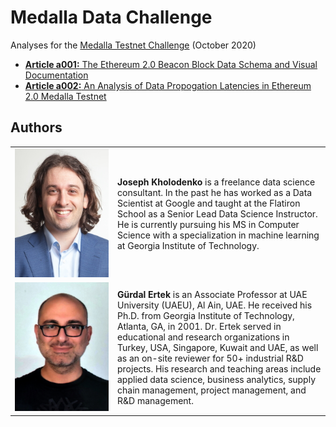 # Medalla Data Challenge

Analyses for the [Medalla Testnet Challenge](https://ethereum.org/en/eth2/get-involved/medalla-data-challenge/) (October 2020)

- [**Article a001:** The Ethereum 2.0 Beacon Block Data Schema and Visual Documentation](/a001/the_ethereum_2_beacon_block_data_schema_and_visual_documentation.md)
- [**Article a002:** An Analysis of Data Propogation Latencies in Ethereum 2.0 Medalla Testnet](/a002/an_analysis_of_data_propogation_latencies_in_ethereum2_medalla_testnet.md)



## Authors

<table>
  <tr>
    <td width=150px><a href="https://www.linkedin.com/in/josephkholodenko/" target="_blank"><img src="/a001/images/joseph-kholodenko.png" alt="Joseph Kholodenko"></a></td>
    <td><b>Joseph Kholodenko</b> is a freelance data science consultant. In the past he has worked as a Data Scientist at Google and taught at the Flatiron School as a Senior Lead Data Science Instructor. He is currently pursuing his MS in Computer Science with a specialization in machine learning at Georgia Institute of Technology.
    </td>
  </tr>
  <tr>
    <td width=150px><a href="https://www.linkedin.com/in/gurdalertek/" target="_blank"><img src="/a001/images/gurdal-ertek.png" alt="Gurdal Ertek"></a></td>
    <td><b>Gürdal Ertek</b> is an Associate Professor at UAE University (UAEU), Al Ain, UAE. He received his Ph.D. from Georgia Institute of Technology, Atlanta, GA, in 2001. Dr. Ertek served in educational and research organizations in Turkey, USA, Singapore, Kuwait and UAE, as well as an on-site reviewer for 50+ industrial R&D projects. His research and teaching areas include applied data science, business analytics, supply chain management, project management, and R&D management.</td>
  </tr>
</table>
